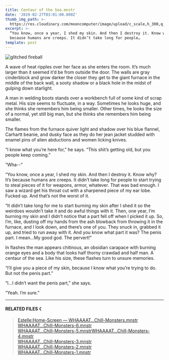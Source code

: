 ```yaml
---
title: Centaur of the Sea.mnstr
date: '2019-02-27T03:01:00.800Z'
thumb_img_path: >-
  https://res.cloudinary.com/mooncomputer/image/upload/c_scale,h_300,q_auto:best/v1561924035/Moon%20Computer%20Blog/MNSTR/centaur-of-the-sea--anton-darius-thesollers-95354-unsplash--glitched.jpg
excerpt: >-
  “You know, once a year, I shed my skin. And then I destroy it. Know why? It’s
  because humans are creeps. It didn’t take long for people…
template: post
---
```

![glitched fireball](https://res.cloudinary.com/mooncomputer/image/upload/c_scale,h_698,q_auto:best/v1561924035/Moon%20Computer%20Blog/MNSTR/centaur-of-the-sea--anton-darius-thesollers-95354-unsplash--glitched.jpg "Centaur of the Sea")

A wave of heat ripples over her face as she enters the room. It’s much larger than it seemed it’d be from outside the door. The walls are gray cinderblock and grow darker the closer they get to the giant furnace in the middle of the back wall, a sooty shadow or a black hole in the midst of gulping down starlight.

A man in welding boots stands over a workbench full of some kind of scrap metal. His size seems to fluctuate, in a way. Sometimes he looks huge, and she thinks she remembers him being smaller. Other times, he looks the size of a normal, yet still big man, but she thinks she remembers him being smaller.

The flames from the furnace quiver light and shadow over his blue flannel, Carhartt beanie, and dusky face as they do her jean jacket studded with enamel pins of alien abductions and women licking knives.

“I know what you’re here for,” he says. “This shit’s getting old, but you people keep coming.”

“Wha--”

“You know, once a year, I shed my skin. And then I destroy it. Know why? It’s because humans are creeps. It didn’t take long for people to start trying to steal pieces of it for weapons, armor, whatever. That was bad enough. I saw a wizard get his throat cut with a sharpened piece of my ear lobe. Fucked up. And that’s not the worst of it.

“It didn’t take long for me to start burning my skin after I shed it so the weirdoes wouldn’t take it and do awful things with it. Then, one year, I’m burning my skin and I didn’t notice that a part fell off when I picked it up. So, I’m, like, dusting off my hands from the ash blowback from throwing it in the furnace, and I look down, and there’s one of you. They snuck in, grabbed it up, and tried to run away with it. And you know what part it was? The penis part. I mean…My good god. The pervert!”

In flashes the man appears chitinous, an obsidian carapace with burning orange eyes and a body that looks half thorny crawdad and half man. A centaur of the sea. Like his size, these flashes turn to unsure memories.

“I’ll give you a piece of my skin, because I know what you’re trying to do. But not the penis part.”

“I…I didn’t want the penis part,” she says.

“Yeah. I’m sure.”

- - -

#### RELATED FILES ☾

> [Estelle:Home-Screen — WHAAAAT…Chill-Monsters.mnstr](https://medium.com/moon-computer/estelle-home-screen-whaaaat-chill-monsters-mnstr-72cb081989d6)[\
> WHAAAAT…Chill-Monsters-6.mnstr](https://medium.com/moon-computer/whaaaat-chill-monsters-6-mnstr-32238927017)\
> [WHAAAAT…Chill-Monsters-5.mnstr](https://medium.com/moon-computer/whaaaat-chill-monsters-5-mnstr-d6f602552546)[WHAAAAT…Chill-Monsters-4.mnstr](https://medium.com/moon-computer/whaaaat-chill-monsters-4-mnstr-4b6ce56da980)\
> [WHAAAAT…Chill-Monsters-3.mnstr](https://medium.com/moon-computer/whaaaat-chill-monsters-3-mnstr-544a2a87aeff)\
> [WHAAAAT…Chill-Monsters-2.mnstr](https://medium.com/moon-computer/whaaaat-chill-monsters-2-mnstr-d3bd40c7f8ff)\
> [WHAAAAT…Chill-Monsters-1.mnstr](https://medium.com/moon-computer/whaaaat-chill-monsters-monstr-503c6b06dd42)
